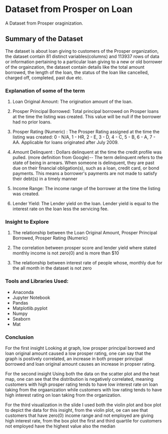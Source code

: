 # Dataset from Prosper on Loan
A Dataset from Prosper oraginization. 

## Summary of the Dataset 
The dataset is about loan giving to customers of the Prosper organization, the dataset contain 81 distinct variables(columns) and 113937 rows of data or information pertaining to a particular loan giving to a new or old borrower of the orgainzation, the dataset contain details like the total amount borrowed, the length of the loan, the status of the loan like cancelled, charged off, completed, past due etc.

### Explanation of some of the term 

1. Loan Original Amount: The origination amount of the loan.

2. Prosper Principal Borrowed: Total principal borrowed on Prosper loans at the time the listing was created. This value will be null if the borrower had no prior loans.

3. Prosper Rating (Numeric) : The  Prosper Rating assigned at the time the listing was created: 0 - N/A, 1 - HR, 2 - E, 3 - D, 4 - C, 5 - B, 6 - A, 7 - AA.  Applicable for loans originated after July 2009.

4. Amount Delinquent : Dollars delinquent at the time the credit profile was pulled. (more definition from Google)-- The term delinquent refers to the state of being in arrears. When someone is delinquent, they are past due on their financial obligation(s), such as a loan, credit card, or bond payments. This means a borrower's payments are not made to satisfy their debt(s) in a timely manner

5. Income Range: The income range of the borrower at the time the listing was created.

6. Lender Yield: The Lender yield on the loan. Lender yield is equal to the interest rate on the loan less the servicing fee.

### Insight to Explore
1. The relationship between the Loan Original Amount, Prosper Principal Borrowed, Prosper Rating (Numeric)

2. The correlation between prosper score and lender yield where stated monthly income is not zero(0) and is more than $10

3. The relationship between interest rate of people whose, monthly due for the all month in the dataset is not zero

### Tools and Libraries Used:
 - Anaconda
 - Jupyter Notebook
 - Pandas
 - Matplotlib.pyplot
 - Numpy
 - Seaborn
 - Mat
 
 ### Conclusion
 
 For the first insight
 Looking at graph, low prosper principal borowed and loan original amount caused a low prosper rating, one can say that the graph is postively correlated, an increase in both prosper principal borrowed and loan original amount causes an increase in propser rating.
 
 For the second insight
 Using both the data on the scatter plot and the heat map, one can see that the distribution is negatively correlated, meaning customers with high prosper rating tends to have low interest rate on loan taking from the orgaanization while customers with low rating tends to have high interest rating on loan taking from the organization.
 
 For the third visualization in the slide 
 I used both the violin plot and box plot to depict the data for this insight, from the violin plot, oe can see that customers that have zero(0) income range and not employed are giving high interest rate, from the box plot the first and third quartile for customers not employed have the highest value also the median
